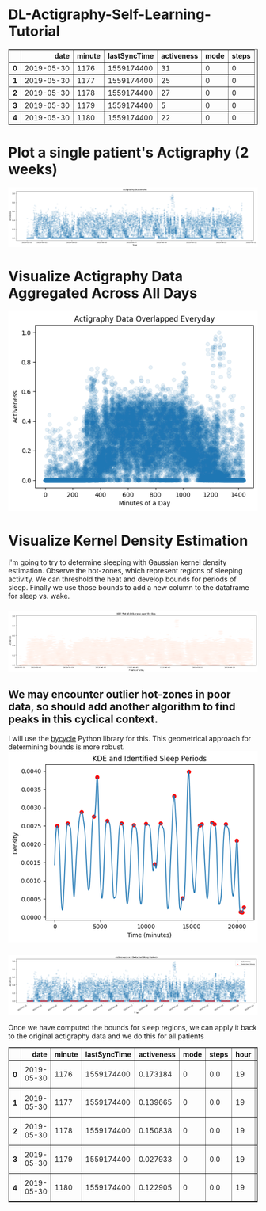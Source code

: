 # DL-Actigraphy-Self-Learning-Tutorial

<div>
<table border="1" class="dataframe">
  <thead>
    <tr style="text-align: right;">
      <th></th>
      <th>date</th>
      <th>minute</th>
      <th>lastSyncTime</th>
      <th>activeness</th>
      <th>mode</th>
      <th>steps</th>
    </tr>
  </thead>
  <tbody>
    <tr>
      <th>0</th>
      <td>2019-05-30</td>
      <td>1176</td>
      <td>1559174400</td>
      <td>31</td>
      <td>0</td>
      <td>0</td>
    </tr>
    <tr>
      <th>1</th>
      <td>2019-05-30</td>
      <td>1177</td>
      <td>1559174400</td>
      <td>25</td>
      <td>0</td>
      <td>0</td>
    </tr>
    <tr>
      <th>2</th>
      <td>2019-05-30</td>
      <td>1178</td>
      <td>1559174400</td>
      <td>27</td>
      <td>0</td>
      <td>0</td>
    </tr>
    <tr>
      <th>3</th>
      <td>2019-05-30</td>
      <td>1179</td>
      <td>1559174400</td>
      <td>5</td>
      <td>0</td>
      <td>0</td>
    </tr>
    <tr>
      <th>4</th>
      <td>2019-05-30</td>
      <td>1180</td>
      <td>1559174400</td>
      <td>22</td>
      <td>0</td>
      <td>0</td>
    </tr>
  </tbody>
</table>
</div>

###
# **Plot a single patient's Actigraphy (2 weeks)**
<img src='results/Actigraphy Scatterplot.png'>

###
# **Visualize Actigraphy Data Aggregated Across All Days**
<img src='results/Actigraphy Data Overlapped Everyday.png'>

###
# **Visualize Kernel Density Estimation**
I'm going to try to determine sleeping with Gaussian kernel density estimation. Observe the hot-zones, which represent regions of sleeping activity. We can threshold the heat and develop bounds for periods of sleep. Finally we use those bounds to add a new column to the dataframe for sleep vs. wake.
###
<img src='results/KDE Plot of Activeness over the Day.png'>

###
## We may encounter outlier hot-zones in poor data, so should add another algorithm to find peaks in this cyclical context.
I will use the [bycycle](https://bycycle-tools.github.io/bycycle/index.html) Python library for this. This geometrical approach for determining bounds is more robust.
<img src='results/KDE and Identified Sleep Periods.png'>

###
<img src='results/Activeness and Detected Sleep Periods.png'>

Once we have computed the bounds for sleep regions, we can apply it back to the original actigraphy data and we do this for all patients
<div>
<table border="1" class="dataframe">
  <thead>
    <tr style="text-align: right;">
      <th></th>
      <th>date</th>
      <th>minute</th>
      <th>lastSyncTime</th>
      <th>activeness</th>
      <th>mode</th>
      <th>steps</th>
      <th>hour</th>
      <th>datetime</th>
      <th>date_diff</th>
      <th>timestamp</th>
      <th>sleep_wake_label</th>
      <th>TimeNumeric</th>
    </tr>
  </thead>
  <tbody>
    <tr>
      <th>0</th>
      <td>2019-05-30</td>
      <td>1176</td>
      <td>1559174400</td>
      <td>0.173184</td>
      <td>0</td>
      <td>0.0</td>
      <td>19</td>
      <td>2019-05-31 14:36:00</td>
      <td>NaT</td>
      <td>1559313360</td>
      <td>wake</td>
      <td>876.0</td>
    </tr>
    <tr>
      <th>1</th>
      <td>2019-05-30</td>
      <td>1177</td>
      <td>1559174400</td>
      <td>0.139665</td>
      <td>0</td>
      <td>0.0</td>
      <td>19</td>
      <td>2019-05-31 14:37:00</td>
      <td>0 days</td>
      <td>1559313420</td>
      <td>wake</td>
      <td>877.0</td>
    </tr>
    <tr>
      <th>2</th>
      <td>2019-05-30</td>
      <td>1178</td>
      <td>1559174400</td>
      <td>0.150838</td>
      <td>0</td>
      <td>0.0</td>
      <td>19</td>
      <td>2019-05-31 14:38:00</td>
      <td>0 days</td>
      <td>1559313480</td>
      <td>wake</td>
      <td>878.0</td>
    </tr>
    <tr>
      <th>3</th>
      <td>2019-05-30</td>
      <td>1179</td>
      <td>1559174400</td>
      <td>0.027933</td>
      <td>0</td>
      <td>0.0</td>
      <td>19</td>
      <td>2019-05-31 14:39:00</td>
      <td>0 days</td>
      <td>1559313540</td>
      <td>wake</td>
      <td>879.0</td>
    </tr>
    <tr>
      <th>4</th>
      <td>2019-05-30</td>
      <td>1180</td>
      <td>1559174400</td>
      <td>0.122905</td>
      <td>0</td>
      <td>0.0</td>
      <td>19</td>
      <td>2019-05-31 14:40:00</td>
      <td>0 days</td>
      <td>1559313600</td>
      <td>wake</td>
      <td>880.0</td>
    </tr>
  </tbody>
</table>
</div>